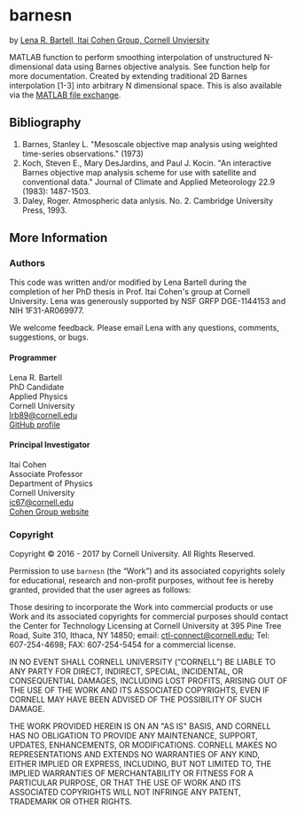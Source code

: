 # barnesn
by [Lena R. Bartell, Itai Cohen Group, Cornell Unviersity](#authors)

MATLAB function to perform smoothing interpolation of unstructured N-dimensional data using Barnes objective analysis. See function help for more documentation. Created by extending traditional 2D Barnes interpolation [1-3] into arbitrary N dimensional space. This is also available via the [MATLAB file exchange](https://www.mathworks.com/matlabcentral/fileexchange/58937-barnes-interpolation--barnes-objective-analysis-).

## Bibliography
1. Barnes, Stanley L. "Mesoscale objective map analysis using weighted time-series observations." (1973)
2. Koch, Steven E., Mary DesJardins, and Paul J. Kocin. "An interactive Barnes objective map analysis scheme for use with satellite and conventional data." Journal of Climate and Applied Meteorology 22.9 (1983): 1487-1503.
3. Daley, Roger. Atmospheric data anlysis. No. 2. Cambridge University Press, 1993.

## More Information

### Authors

This code was written and/or modified by Lena Bartell during the completion of her PhD thesis in Prof. Itai Cohen's group at Cornell University. Lena was generously supported by NSF GRFP DGE-1144153 and NIH 1F31-AR069977. 

We welcome feedback. Please email Lena with any questions, comments, suggestions, or bugs. 

#### Programmer

Lena R. Bartell  
PhD Candidate  
Applied Physics  
Cornell University  
lrb89@cornell.edu  
[GitHub profile](https://github.com/lbartell)

#### Principal Investigator

Itai Cohen  
Associate Professor  
Department of Physics  
Cornell University  
ic67@cornell.edu  
[Cohen Group website](http://cohengroup.lassp.cornell.edu/)

### Copyright
Copyright &copy; 2016 - 2017 by Cornell University. All Rights Reserved.
 
Permission to use `barnesn` (the “Work”) and its associated copyrights solely for educational, research and non-profit purposes, without fee is hereby granted, provided that the user agrees as follows:
 
Those desiring to incorporate the Work into commercial products or use Work and its associated copyrights for commercial purposes should contact the Center for Technology Licensing at Cornell University at 395 Pine Tree Road, Suite 310, Ithaca, NY 14850; email: ctl-connect@cornell.edu; Tel: 607-254-4698; FAX: 607-254-5454 for a commercial license.
 
IN NO EVENT SHALL CORNELL UNIVERSITY (“CORNELL”) BE LIABLE TO ANY PARTY FOR DIRECT, INDIRECT, SPECIAL, INCIDENTAL, OR CONSEQUENTIAL DAMAGES, INCLUDING LOST PROFITS, ARISING OUT OF THE USE OF THE WORK AND ITS ASSOCIATED COPYRIGHTS, EVEN IF CORNELL MAY HAVE BEEN ADVISED OF THE POSSIBILITY OF SUCH DAMAGE.
 
THE WORK PROVIDED HEREIN IS ON AN "AS IS" BASIS, AND CORNELL HAS NO OBLIGATION TO PROVIDE ANY MAINTENANCE, SUPPORT, UPDATES, ENHANCEMENTS, OR MODIFICATIONS.  CORNELL MAKES NO REPRESENTATIONS AND EXTENDS NO WARRANTIES OF ANY KIND, EITHER IMPLIED OR EXPRESS, INCLUDING, BUT NOT LIMITED TO, THE IMPLIED WARRANTIES OF MERCHANTABILITY OR FITNESS FOR A PARTICULAR PURPOSE, OR THAT THE USE OF WORK AND ITS ASSOCIATED COPYRIGHTS WILL NOT INFRINGE ANY PATENT, TRADEMARK OR OTHER RIGHTS.